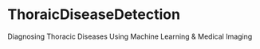 # ThoraicDiseaseDetection
Diagnosing Thoracic Diseases Using Machine Learning &amp; Medical Imaging
